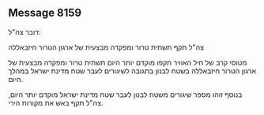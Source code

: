 ## Message 8159

דובר צה"ל:

צה"ל תקף תשתית טרור ומפקדה מבצעית של ארגון הטרור חיזבאללה

מטוסי קרב של חיל האוויר תקפו מוקדם יותר היום תשתית טרור ומפקדה מבצעית של ארגון הטרור חיזבאללה בשטח לבנון בתגובה לשיגורים לעבר שטח מדינת ישראל במהלך היום.

בנוסף זוהו מספר שיגורים משטח לבנון לעבר שטח מדינת ישראל מוקדם יותר היום, צה"ל תקף באש את מקורות הירי.

